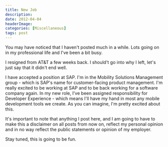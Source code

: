 ```yaml
---
title: New Job
description: 
date: 2012-04-04
headerImage: 
categories: [Miscellaneous]
tags: post
---
```


You may have noticed that I haven't posted much in a while. Lots going on in my professional life and I've been a bit busy.

I resigned from AT&T a few weeks back. I should't go into why I left, let's just say that it didn't end well.

I have accepted a position at SAP. I'm in the Mobility Solutions Management group - which is SAP's name for customer-facing product management. I'm really excited to be working at SAP and to be back working for a software company again. In my new role, I've been assigned responsibility for Developer Experience - which means I'll have my hand in most any mobile development tools we create. As you can imagine, I'm pretty excited about this.

It's important to note that anything I post here, and I am going to have to make this a disclaimer on all posts from now on, reflect my personal opinion and in no way reflect the public statements or opinion of my employer.

Stay tuned, this is going to be fun.